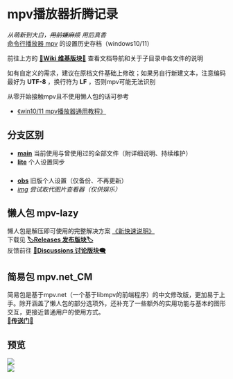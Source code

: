 # mpv播放器折腾记录

_从萌新到大白，<s>用前嫌麻烦</s> 用后真香_  
[命令行播放器 mpv](https://github.com/mpv-player/mpv) 的设置历史存档（windows10/11）

前往上方的 [**📖Wiki 维基版块📖**](../../wiki) 查看文档导航和关于子目录中各文件的说明

如有自定义的需求，建议在原档文件基础上修改；如果另自行新建文本，注意编码最好为 **UTF-8** ，换行符为 **LF** ，否则mpv可能无法识别  

从零开始接触mpv且不使用懒人包的话可参考
- [《win10/11 mpv播放器通用教程》](https://hooke007.github.io/unofficial/mpv_start.html)  

## 分支区别

- [**main**](https://github.com/hooke007/MPV_lazy/tree/main) 当前使用与曾使用过的全部文件（附详细说明、持续维护）
- [**lite**](https://github.com/hooke007/MPV_lazy/tree/lite) 个人设置同步

###

- [**obs**](https://github.com/hooke007/MPV_lazy/tree/obs) 旧版个人设置（仅备份、不再更新）
- _[img](https://github.com/hooke007/MPV_lazy/tree/img) 尝试取代图片查看器（仅供娱乐）_

## 懒人包 mpv-lazy

懒人包是解压即可使用的完整解决方案 [《新快速说明》](https://github.com/hooke007/MPV_lazy/discussions/194)  
下载见 [**🏷Releases 发布版块🏷**](../../releases)  
反馈前往 [**💬Discussions 讨论版块🗨️**](../../discussions)

## 简易包 mpv.net_CM

简易包是基于mpv.net（一个基于libmpv的前端程序）的中文修改版，更加易于上手。除开涵盖了懒人包的部分选项外，还补充了一些额外的实用功能与基本的图形交互，更接近普通用户的使用方式。  
[**🚪传送门🚪**](https://github.com/hooke007/mpv.net_CM)

## 预览

![](https://github.com/hooke007/MPV_lazy/blob/lite/Temp/mpv-lazy-lite.png)  
![](https://github.com/hooke007/MPV_lazy/blob/obs/Temp/IMG/index-%E6%96%B0%E7%95%8C%E9%9D%A2%E4%B8%8E%E4%B8%8A%E4%B8%8B%E6%96%87%E8%8F%9C%E5%8D%95.webp)
